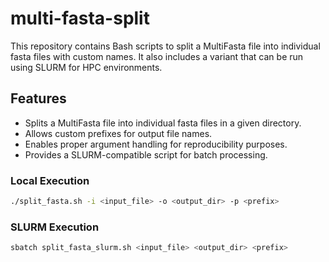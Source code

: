 # multi-fasta-split
This repository contains Bash scripts to split a MultiFasta file into individual fasta files with custom names. It also includes a variant that can be run using SLURM for HPC environments.

## Features

- Splits a MultiFasta file into individual fasta files in a given directory.
- Allows custom prefixes for output file names.
- Enables proper argument handling for reproducibility purposes.
- Provides a SLURM-compatible script for batch processing.

### Local Execution

```bash
./split_fasta.sh -i <input_file> -o <output_dir> -p <prefix>
```
### SLURM Execution

```bash
sbatch split_fasta_slurm.sh <input_file> <output_dir> <prefix>
```